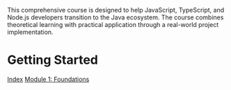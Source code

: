 This comprehensive course is designed to help JavaScript, TypeScript, and Node.js developers transition to the Java ecosystem. The course combines theoretical learning with practical application through a real-world project implementation.

# Getting Started

[Index](https://jam-mar.github.io/Java_for_TypeScript_Developers/index.html)
[Module 1: Foundations](https://jam-mar.github.io/Java_for_TypeScript_Developers/modules/chapters/01-foundations.html)
